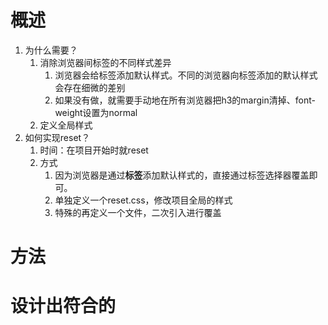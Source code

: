 # 概述
1. 为什么需要？
	1. 消除浏览器间标签的不同样式差异
		1. 浏览器会给标签添加默认样式。不同的浏览器向标签添加的默认样式会存在细微的差别
		2. 如果没有做，就需要手动地在所有浏览器把h3的margin清掉、font-weight设置为normal
	2. 定义全局样式
2. 如何实现reset？
	1. 时间：在项目开始时就reset
	2. 方式
		1. 因为浏览器是通过**标签**添加默认样式的，直接通过标签选择器覆盖即可。
		2. 单独定义一个reset.css，修改项目全局的样式
		3. 特殊的再定义一个文件，二次引入进行覆盖

# 方法

# 设计出符合的